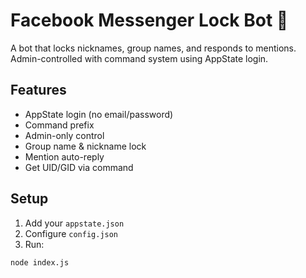# Facebook Messenger Lock Bot 🤖

A bot that locks nicknames, group names, and responds to mentions. Admin-controlled with command system using AppState login.

## Features
- AppState login (no email/password)
- Command prefix
- Admin-only control
- Group name & nickname lock
- Mention auto-reply
- Get UID/GID via command

## Setup
1. Add your `appstate.json`
2. Configure `config.json`
3. Run:
```bash
node index.js
